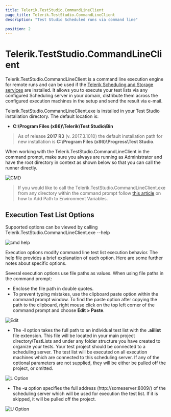 ```yaml
---
title: Telerik.TestStudio.CommandLineClient
page_title: Telerik.TestStudio.CommandLineClient
description: "Test Studio Scheduled runs via command line"

position: 2
---
```

# Telerik.TestStudio.CommandLineClient

Telerik.TestStudio.CommandLineClient is a command line execution engine for remote runs and can be used if the <a href="/features/scheduling-test-runs/remote-run-all-in-one" target="_blank">Telerik Scheduling and Storage services</a> are installed. It allows you to execute your test lists via any configured Scheduling server in your domain, distribute them across the configured execution machines in the setup and send the result via e-mail.

Telerik.TestStudio.CommandLineClient.exe is installed in your Test Studio installation directory. The default location is:

- **C:\Program Files (x86)\Telerik\Test Studio\Bin**

> As of release **2017 R3** (v. 2017.3.1010) the default installation path for new installation is **C:\Program Files (x86)\Progress\Test Studio**.

When working with the Telerik.TestStudio.CommandLineClient in the command prompt, make sure you always are running as Administrator and have the root directory in context as shown below so that you can call the runner directly.

![CMD][1]

> If you would like to call the Telerik.TestStudio.CommandLineClient.exe from any directory within the command prompt follow <a href="/features/test-runners/add-path-environment-variables" target="_blank">this article</a> on how to Add Path to Environment Variables.

## Execution Test List Options

Supported options can be viewed by calling Telerik.TestStudio.CommandLineClient.exe --help

![cmd help][2]

Execution options modify command line test list execution behavior. The help file provides a brief explanation of each option. Here are some further notes about specific options.

Several execution options use file paths as values. When using file paths in the command prompt:

- Enclose the file path in double quotes.
- To prevent typing mistakes, use the clipboard paste option within the command prompt window. To find the paste option after copying the path to the clipboard, right mouse click on the top left corner of the command prompt and choose **Edit > Paste**.

![Edit][3]

- The -**l** option takes the full path to an individual test list with the **.aiilist** file extension. This file will be located in your main project directory/TestLists and under any folder structure you have created to organize your tests. Your test project should be connected to a scheduling server. The test list will be executed on all execution machines which are connected to this scheduling server. If any of the optional parameters are not supplied, they will be either be pulled off the project, or omitted.

![L Option][4]

- The -**u** option specifies the full address (http://someserver:8009/) of the scheduling server which will be used for execution the test list. If it is skipped, it will be pulled off the project.

![U Option][5]

[1]: /img/features/scheduling-test-runs/tts-command-line-client/fig1.png
[2]: /img/features/scheduling-test-runs/tts-command-line-client/fig2.png
[3]: /img/features/scheduling-test-runs/tts-command-line-client/fig3.png
[4]: /img/features/scheduling-test-runs/tts-command-line-client/fig4.png
[5]: /img/features/scheduling-test-runs/tts-command-line-client/fig5.png